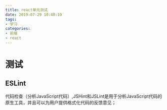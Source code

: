 ```yaml
---
title: react单元测试
date: 2019-07-29 10:40:10
tags: 
- 学习
categories: 
- 前端
- react
---
```

# 测试
## ESLint
代码检查（分析JavaScript代码）,JSHint和JSLint是用于分析JavaScript代码的原生工具，并且可以为用户提供格式化代码的反馈意见；    
